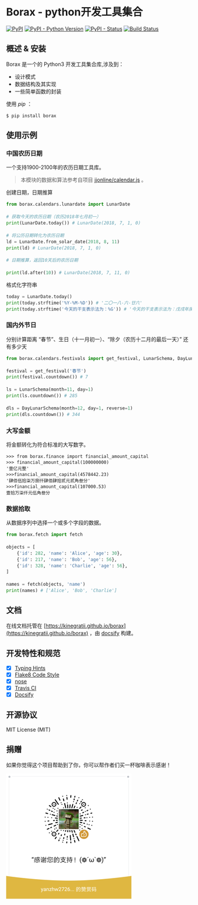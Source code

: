 # Borax - python开发工具集合


[![PyPI](https://img.shields.io/pypi/v/borax.svg)](https://pypi.org/project/borax) 
[![PyPI - Python Version](https://img.shields.io/pypi/pyversions/borax.svg)](https://pypi.org/project/borax)
[![PyPI - Status](https://img.shields.io/pypi/status/borax.svg)](https://github.com/kinegratii/borax)
[![Build Status](https://travis-ci.org/kinegratii/borax.svg?branch=master)](https://travis-ci.org/kinegratii/borax)



## 概述 & 安装

Borax 是一个的 Python3 开发工具集合库,涉及到：

 - 设计模式
 - 数据结构及其实现
 - 一些简单函数的封装

使用 *pip* ：

```shell
$ pip install borax
```

## 使用示例

### 中国农历日期

一个支持1900-2100年的农历日期工具库。

> 本模块的数据和算法参考自项目 [jjonline/calendar.js](https://github.com/jjonline/calendar.js) 。

创建日期，日期推算

```python
from borax.calendars.lunardate import LunarDate

# 获取今天的农历日期（农历2018年七月初一）
print(LunarDate.today()) # LunarDate(2018, 7, 1, 0)

# 将公历日期转化为农历日期
ld = LunarDate.from_solar_date(2018, 8, 11)
print(ld) # LunarDate(2018, 7, 1, 0)

# 日期推算，返回10天后的农历日期

print(ld.after(10)) # LunarDate(2018, 7, 11, 0)
```

格式化字符串

```python
today = LunarDate.today()
print(today.strftime('%Y-%M-%D')) # '二〇一八-六-廿六'
print(today.strftime('今天的干支表示法为：%G')) # '今天的干支表示法为：戊戌年庚申月辛未日'
```

### 国内外节日

分别计算距离 “春节”、生日（十一月初一）、“除夕（农历十二月的最后一天）” 还有多少天

```python
from borax.calendars.festivals import get_festival, LunarSchema, DayLunarSchema

festival = get_festival('春节')
print(festival.countdown()) # 7

ls = LunarSchema(month=11, day=1)
print(ls.countdown()) # 285

dls = DayLunarSchema(month=12, day=1, reverse=1)
print(dls.countdown()) # 344
```

### 大写金额

将金额转化为符合标准的大写数字。

```
>>> from borax.finance import financial_amount_capital
>>> financial_amount_capital(100000000)
'壹亿元整'
>>>financial_amount_capital(4578442.23)
'肆佰伍拾柒万捌仟肆佰肆拾贰元贰角叁分'
>>>financial_amount_capital(107000.53)
壹拾万柒仟元伍角叁分
```

### 数据拾取

从数据序列中选择一个或多个字段的数据。

```python
from borax.fetch import fetch

objects = [
    {'id': 282, 'name': 'Alice', 'age': 30},
    {'id': 217, 'name': 'Bob', 'age': 56},
    {'id': 328, 'name': 'Charlie', 'age': 56},
]

names = fetch(objects, 'name')
print(names) # ['Alice', 'Bob', 'Charlie']
```

## 文档

在线文档托管在 [https://kinegratii.github.io/borax](https://kinegratii.github.io/borax) ，由 [docsify](https://docsify.js.org/) 构建。

## 开发特性和规范

- [x] [Typing Hints](https://www.python.org/dev/peps/pep-0484/)
- [x] [Flake8 Code Style](http://flake8.pycqa.org/en/latest/)
- [x] [nose](https://pypi.org/project/nose/)
- [x] [Travis CI](https://travis-ci.org)
- [x] [Docsify](https://docsify.js.org)

## 开源协议

MIT License (MIT)

## 捐赠

如果你觉得这个项目帮助到了你，你可以帮作者们买一杯咖啡表示感谢！

![donation-wechat](docs/images/donation-wechat.png)

